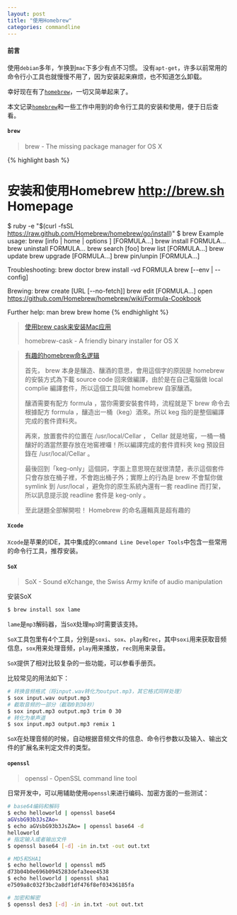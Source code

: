 ```yaml
---
layout: post
title: "使用Homebrew"
categories: commandline
---
```


#### 前言
使用`debian`多年，乍换到`mac`下多少有点不习惯。 没有`apt-get`，许多以前常用的命令行小工具也就慢慢不用了，因为安装起来麻烦，也不知道怎么卸载。

幸好现在有了[`homebrew`][1]，一切又简单起来了。

本文记录[`homebrew`][1]和一些工作中用到的命令行工具的安装和使用，便于日后查看。

#### `brew`
> brew - The missing package manager for OS X

{% highlight bash %}
# 安装和使用Homebrew http://brew.sh Homepage
$ ruby -e "$(curl -fsSL https://raw.github.com/Homebrew/homebrew/go/install)"
$ brew
Example usage:
  brew [info | home | options ] [FORMULA...]
  brew install FORMULA...
  brew uninstall FORMULA...
  brew search [foo]
  brew list [FORMULA...]
  brew update
  brew upgrade [FORMULA...]
  brew pin/unpin [FORMULA...]

Troubleshooting:
  brew doctor
  brew install -vd FORMULA
  brew [--env | --config]

Brewing:
  brew create [URL [--no-fetch]]
  brew edit [FORMULA...]
  open https://github.com/Homebrew/homebrew/wiki/Formula-Cookbook

Further help:
  man brew
  brew home
{% endhighlight %}

> [使用brew cask来安装Mac应用][2]
>
> homebrew-cask - A friendly binary installer for OS X

> [有趣的homebrew命名逻辑][3]
>
> 首先， brew 本身是釀造、釀酒的意思，會用這個字的原因是 homebrew 的安裝方式為下載 source code 回來做編譯，由於是在自己電腦做 local complie 編譯套件，所以這個工具叫做 homebrew 自家釀酒。
> 
> 釀酒需要有配方 formula ，當你需要安裝套件時，流程就是下 brew 命令去根據配方 formula ，釀造出一桶（keg）酒來。所以 keg 指的是整個編譯完成的套件資料夾。
> 
> 再來，放置套件的位置在 /usr/local/Cellar ， Cellar 就是地窖，一桶一桶釀好的酒當然要存放在地窖裡囉！所以編譯完成的套件資料夾 keg 預設目錄在 /usr/local/Cellar 。
> 
> 最後回到「keg-only」這個詞，字面上意思現在就很清楚，表示這個套件只會存放在桶子裡，不會跑出桶子外；實際上的行為是 brew 不會幫你做 symlink 到 /usr/local ，避免你的原生系統內還有一套 readline 而打架，所以訊息提示說 readline 套件是 keg-only 。
> 
> 至此謎題全部解開啦！ Homebrew 的命名邏輯真是超有趣的

#### `Xcode`

`Xcode`是苹果的IDE，其中集成的`Command Line Developer Tools`中包含一些常用的命令行工具，推荐安装。


#### `SoX`

> SoX - Sound eXchange, the Swiss Army knife of audio manipulation

安装SoX

``` bash 
$ brew install sox lame
```
`lame`是`mp3`解码器，当`SoX`处理`mp3`时需要该支持。

`SoX`工具包里有4个工具，分别是`soxi`、`sox`、`play`和`rec`，其中`soxi`用来获取音频信息，`sox`用来处理音频，`play`用来播放，`rec`则用来录音。

`SoX`提供了相对比较复杂的一些功能，可以参看手册页。

比较常见的用法如下：

``` bash 
# 转换音频格式（将input.wav转化为output.mp3，其它格式同样处理）
$ sox input.wav output.mp3
# 截取音频的一部分（截取0到30秒）
$ sox input.mp3 output.mp3 trim 0 30
# 转化为单声道
$ sox input.mp3 output.mp3 remix 1
```
`SoX`在处理音频的时候，自动根据音频文件的信息、命令行参数以及输入、输出文件的扩展名来判定文件的类型。


#### `openssl`

> openssl - OpenSSL command line tool

日常开发中，可以用辅助使用`openssl`来进行编码、加密方面的一些测试：

``` bash
# base64编码和解码
$ echo helloworld | openssl base64
aGVsbG93b3JsZAo=
$ echo aGVsbG93b3JsZAo= | openssl base64 -d
helloworld
# 指定输入或者输出文件
$ openssl base64 [-d] -in in.txt -out out.txt

# MD5和SHA1
$ echo helloworld | openssl md5
d73b04b0e696b0945283defa3eee4538
$ echo helloworld | openssl sha1
e7509a8c032f3bc2a8df1df476f8ef03436185fa

# 加密和解密
$ openssl des3 [-d] -in in.txt -out out.txt
```

[1]: http://brew.sh
[2]: http://blog.devtang.com/blog/2014/02/26/the-introduction-of-homebrew-and-brewcask
[3]: http://wildjcrt.pixnet.net/blog/post/29182044-the-naming-logic-from-homebrew
